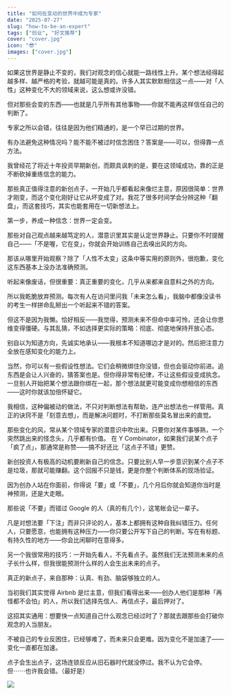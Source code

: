 ```yaml
---
title: "如何在变动的世界中成为专家"
date: "2025-07-27"
slug: "how-to-be-an-expert"
tags: ["创业", "好文推荐"]
cover: "cover.jpg"
icon: "😎"
images: ["cover.jpg"]
---
```

如果这世界是静止不变的，我们对观念的信心就能一路线性上升。某个想法经得起越多样、越严格的考验，就越可能是真的。许多人其实默默相信这一点——对「人性」这种变化不大的领域来说，这么想或许没错。



但对那些会变的东西——也就是几乎所有其他事物——你就不能再这样信任自己的判断了。



专家之所以会错，往往是因为他们精通的，是一个早已过期的世界。



有办法避免这种情况吗？能不能不被过时信念困住？答案是——可以，但得靠一点方法。



我曾经花了将近十年投资早期新创，而颇具讽刺的是，要在这领域成功，靠的正是不断砍掉重练信念的能力。



那些真正值得注意的新创点子，一开始几乎都看起来像烂主意，原因很简单：世界才刚变，而这个变化刚好让它从坏变成了对。我花了很多时间学会分辨这种「翻盘」，而这套技巧，其实也能套用在一切新想法上。



第一步，养成一种信念：世界一定会变。



那些对自己观点越来越笃定的人，潜意识里其实是认定世界静止。只要你不时提醒自己——「不是喔，它在变」，你就会开始训练自己去嗅出风的方向。



那该从哪里开始观察？除了「人性不太变」这条中等实用的原则外，很抱歉，变化这东西基本上没办法准确预测。



听起来像废话，但很重要：真正重要的变化，几乎从来都来自意料之外的方向。



所以我乾脆放弃预测。每次有人在访问里问我「未来怎么看」，我脑中都像没读书的考生一样拼命乱掰出一个听起来不错的答案。



但这不是因为我懒。恰好相反——我觉得，预测未来不但命中率可怜，还会让你思维变得僵硬。与其乱猜，不如选择更实际的策略：彻底、彻底地保持开放心态。



别自以为知道方向，先诚实地承认——我根本不知道哪边才是对的。然后把注意力全放在感知变化的能力上。



当然，你可以有一些假设性想法。它们会稍微绑住你没错，但也会驱动你前进。追东西是会让人兴奋的，猜答案也是。但你得非常有纪律，不让这些假设变成执念。
一旦别人开始把某个想法跟你绑在一起，那个想法就更可能变成你想相信的东西——这时你就该加倍怀疑它。



我相信，这种偏被动的做法，不只对判断想法有帮助，连产出想法也一样管用。真正的诀窍不是「刻意去想」，而是解决问题时，不打断那些莫名冒出来的直觉。



那些变化的风，常从某个领域专家的潜意识中吹出来。只要你对某件事够熟，一个突然跳出来的怪念头，几乎都有价值。
在 Y Combinator，如果我们说某个点子「疯了点」，那通常是称赞——搞不好还比「这点子不错」更赞。



新创投资人有极高的动机要刷新自己的信念。只要比别人早一步意识到某个点子不是垃圾，那就可能赚翻。这个回报不只是钱，更是你整个判断体系的现场验证。



因为创办人站在你面前，你得说「要」或「不要」，几个月后你就会知道你当时是神预测，还是大走眼。



那些说「不要」而错过 Google 的人（真的有几个），这笔帐会记一辈子。



凡是对想法要「下注」而非只评论的人，基本上都拥有这种自我纠错压力。任何人，只要愿意，也能拥有这种压力——你只要公开写下自己的判断。写在有标题、有持久性的地方——你会比闲聊时在意得多。



另一个我很常用的技巧：一开始先看人，不先看点子。虽然我们无法预测未来的点子长什么样，但我很能预测什么样的人会生出未来的点子。



真正的新点子，来自那种：认真、有劲、脑袋够独立的人。



当初我们其实觉得 Airbnb 是烂主意，但我们看得出来——创办人他们是那种「再怪都不会怕」的人，所以我们选择先信人、再信点子，最后押对了。



这招其实通用：想要快一点知道自己什么观念已经过时了？那就去跟那些会打破你观念的人当朋友。



不被自己的专业反困住，已经够难了，而未来只会更难。因为变化不是加速了——变化一直都在加速。



点子会生出点子，这场连锁反应从旧石器时代就没停过。我不认为它会停。
但⋯⋯也许我会错。（最好是）




![](https://prod-files-secure.s3.us-west-2.amazonaws.com/112d0858-5090-4d34-a606-b75eb8d65fd2/46476355-9cf3-4e99-9b7a-3531bc426380/1000202064.png?X-Amz-Algorithm=AWS4-HMAC-SHA256&X-Amz-Content-Sha256=UNSIGNED-PAYLOAD&X-Amz-Credential=ASIAZI2LB4662TP6GCTZ%2F20250827%2Fus-west-2%2Fs3%2Faws4_request&X-Amz-Date=20250827T214316Z&X-Amz-Expires=3600&X-Amz-Security-Token=IQoJb3JpZ2luX2VjED0aCXVzLXdlc3QtMiJHMEUCIDhrgSf7broZSSGyky63DpC06d7qQD4a7ikQspLiqD2ZAiEAuMlP8JimT6JMKWH6umh%2BlIZXcJ8vH7EuEBBtw2evTk8qiAQIlv%2F%2F%2F%2F%2F%2F%2F%2F%2F%2FARAAGgw2Mzc0MjMxODM4MDUiDL2R1ZEUa2z%2B8w9C0CrcA2fYW71oErijVFTvcujYrw8tfHoRHf4aCgcOjthbMg%2BFDshdopQEBaB%2BcWu7DF536i6pyBLqmZJmemhC3AeAFEuy2f6ATByC8e8hSTNEz6yqNCAF3voBcfzJ4xnR6F%2B3ovHKyxu3YXs7fewbJNke7iZr72SCSAdiM3dG%2F6Fu3g9z8mYc5tJNKhEmQq6y0TWFoM2z4qqS69gZTn272KopWC6dSH14ZV9OYJGPK%2Fwnp54HNjYBcWKaCr%2FtGJTaL9hrThIykuzA6taFA0yRbYhrLefHg97of2iosuh9c12CmEaQXhzXUYIukGuOil6RbN%2FvO0XobRu8GiHsyDB5jtMVH%2BBSSeWFQx5t1RWcr5sxp7qbPIj3kNxNSUwGwriobjNfFgejJJHdDHJAdPTbNkIOrqrccvPTti8jPeS%2BRG0OQ0cVh%2BaDPLl4rYEXhtnoFA6maB8HYnZYdCfhpgypa4WtPNERDZrXjykb1BnDZ0wormk6P2jKQwuy%2FrCPfazNalJfzugMkGaNIFy5dmN%2BSE1sdSTRNcJRSYS%2BdOu7YLllcL%2FGPOHMbBiGBB%2BGpOte2AJc%2BBcbFYe3wtt%2FT9VAoDAo0DEY6XZ11E6hPDGgrTPn57l50bW4ALH9cGakn5UTMPbpvcUGOqUBn38aVxo2UXplRYrMD0RCWbKF3Up7Wkpbfm4x7qlAzSstlWMpH9JPQlhK%2B6mVkQdoTRbyHO37OPpZRD8%2FoUJY5uRZtHmD4MY2Q6%2FIpUkXpvfSqdJlZjPzkeUD0odk5sogVrfPuwGjiZAynFf%2FRMJHft7aJtGtJf6mSBY80tGykLxh3gToFmMFo59w5HavQuT6OqVVb28TOcGsmOW9%2Bb3Fuf%2FSXbAd&X-Amz-Signature=3dae773c82e6adc5067883d2630d507f810bc635752bf0c24b23df429e720d82&X-Amz-SignedHeaders=host&x-amz-checksum-mode=ENABLED&x-id=GetObject)


